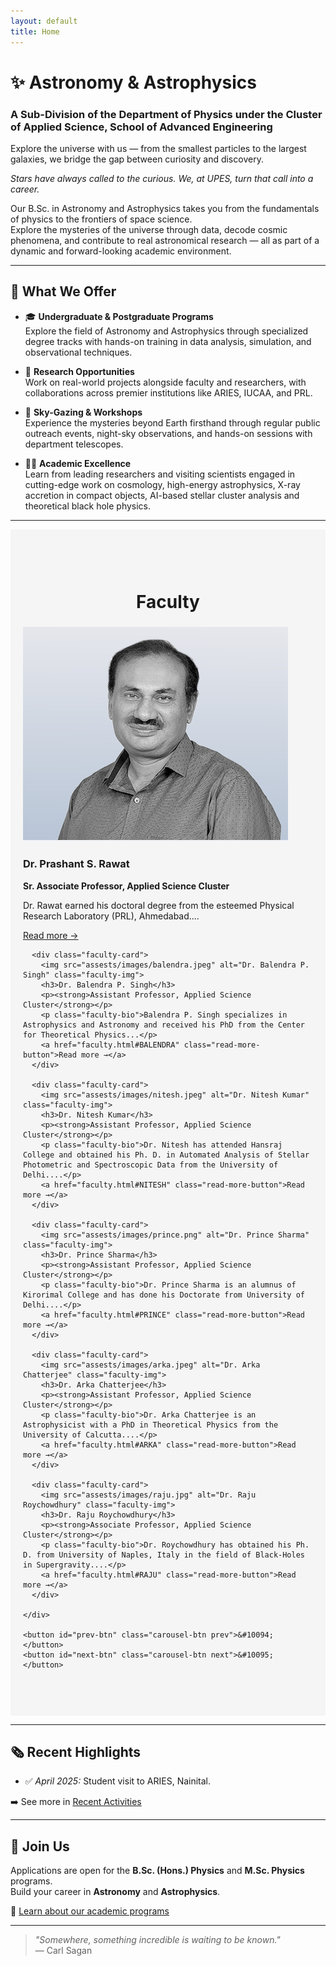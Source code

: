 ```yaml
---
layout: default
title: Home
---
```

# ✨ Astronomy & Astrophysics  
### A Sub-Division of the Department of Physics under the Cluster of Applied Science, School of Advanced Engineering  

Explore the universe with us — from the smallest particles to the largest galaxies, we bridge the gap between curiosity and discovery.

<em>Stars have always called to the curious. We, at UPES, turn that call into a career.</em> 

Our B.Sc. in Astronomy and Astrophysics takes you from the fundamentals of physics to the frontiers of space science.  
Explore the mysteries of the universe through data, decode cosmic phenomena, and contribute to real astronomical research — all as part of a dynamic and forward-looking academic environment.

---

## 🌟 What We Offer

- 🎓 **Undergraduate & Postgraduate Programs**  
  Explore the field of Astronomy and Astrophysics through specialized degree tracks with hands-on training in data analysis, simulation, and observational techniques.

- 🚀 **Research Opportunities**  
  Work on real-world projects alongside faculty and researchers, with collaborations across premier institutions like ARIES, IUCAA, and PRL.

- 🌌 **Sky-Gazing & Workshops**  
  Experience the mysteries beyond Earth firsthand through regular public outreach events, night-sky observations, and hands-on sessions with department telescopes.

- 🧑‍🏫 **Academic Excellence**  
Learn from leading researchers and visiting scientists engaged in cutting-edge work on cosmology, high-energy astrophysics, X-ray accretion in compact objects, AI-based stellar cluster analysis and theoretical black hole physics.


---
<section id="faculty-section" style="padding: 60px 20px; background: #f5f5f5;">
  <h2 style="text-align:center; font-size: 2em;">Faculty</h2>
  <div id="faculty-carousel" style="overflow: hidden; width: 100%; position: relative;">
    <div id="faculty-cards">
      <div class="faculty-card">
        <img src="assests/images/rawat.png" alt="Dr. Prashant S. Rawat" class="faculty-img">
        <h3>Dr. Prashant S. Rawat</h3>
        <p><strong>Sr. Associate Professor, Applied Science Cluster</strong></p>
        <p class="faculty-bio">Dr. Rawat earned his doctoral degree from the esteemed Physical Research Laboratory (PRL), Ahmedabad....</p>
        <a href="faculty.html#PSRAWAT" class="read-more-button">Read more →</a>
      </div>

      <div class="faculty-card">
        <img src="assests/images/balendra.jpeg" alt="Dr. Balendra P. Singh" class="faculty-img">
        <h3>Dr. Balendra P. Singh</h3>
        <p><strong>Assistant Professor, Applied Science Cluster</strong></p>
        <p class="faculty-bio">Balendra P. Singh specializes in Astrophysics and Astronomy and received his PhD from the Center for Theoretical Physics...</p>
        <a href="faculty.html#BALENDRA" class="read-more-button">Read more →</a>
      </div>

      <div class="faculty-card">
        <img src="assests/images/nitesh.jpeg" alt="Dr. Nitesh Kumar" class="faculty-img">
        <h3>Dr. Nitesh Kumar</h3>
        <p><strong>Assistant Professor, Applied Science Cluster</strong></p>
        <p class="faculty-bio">Dr. Nitesh has attended Hansraj College and obtained his Ph. D. in Automated Analysis of Stellar Photometric and Spectroscopic Data from the University of Delhi....</p>
        <a href="faculty.html#NITESH" class="read-more-button">Read more →</a>
      </div>

      <div class="faculty-card">
        <img src="assests/images/prince.png" alt="Dr. Prince Sharma" class="faculty-img">
        <h3>Dr. Prince Sharma</h3>
        <p><strong>Assistant Professor, Applied Science Cluster</strong></p>
        <p class="faculty-bio">Dr. Prince Sharma is an alumnus of Kirorimal College and has done his Doctorate from University of Delhi....</p>
        <a href="faculty.html#PRINCE" class="read-more-button">Read more →</a>
      </div>

      <div class="faculty-card">
        <img src="assests/images/arka.jpeg" alt="Dr. Arka Chatterjee" class="faculty-img">
        <h3>Dr. Arka Chatterjee</h3>
        <p><strong>Assistant Professor, Applied Science Cluster</strong></p>
        <p class="faculty-bio">Dr. Arka Chatterjee is an Astrophysicist with a PhD in Theoretical Physics from the University of Calcutta....</p>
        <a href="faculty.html#ARKA" class="read-more-button">Read more →</a>
      </div>

      <div class="faculty-card">
        <img src="assests/images/raju.jpg" alt="Dr. Raju Roychowdhury" class="faculty-img">
        <h3>Dr. Raju Roychowdhury</h3>
        <p><strong>Associate Professor, Applied Science Cluster</strong></p>
        <p class="faculty-bio">Dr. Roychowdhury has obtained his Ph. D. from University of Naples, Italy in the field of Black-Holes in Supergravity....</p>
        <a href="faculty.html#RAJU" class="read-more-button">Read more →</a>
      </div>

    </div>

    <button id="prev-btn" class="carousel-btn prev">&#10094;</button>
    <button id="next-btn" class="carousel-btn next">&#10095;</button>
  </div>
</section>

<script>
  document.addEventListener("DOMContentLoaded", function () {
    const facultyCards = document.getElementById('faculty-cards');
    const prevBtn = document.getElementById('prev-btn');
    const nextBtn = document.getElementById('next-btn');

    if (!facultyCards || !prevBtn || !nextBtn) return;

    function getCardScrollWidth() {
      const firstCard = facultyCards.querySelector('.faculty-card');
      if (!firstCard) return 300;
      const style = window.getComputedStyle(firstCard);
      return firstCard.offsetWidth + parseInt(style.marginRight || 0);
    }

    prevBtn.addEventListener('click', () => {
      facultyCards.scrollBy({ left: -getCardScrollWidth(), behavior: 'smooth' });
    });

    nextBtn.addEventListener('click', () => {
      facultyCards.scrollBy({ left: getCardScrollWidth(), behavior: 'smooth' });
    });
  });
</script>




---



## 🗞 Recent Highlights

- ✅ *April 2025:* Student visit to ARIES, Nainital.  
<!-- - ✅ *February 2025:* B.Sc. students observed variable stars with new 12-inch telescope   -->
<!-- - ✅ *January 2025:* Faculty paper on stellar classification accepted in MNRAS   -->

➡️ See more in [Recent Activities](activities.md)

---

## 🌟 Join Us

Applications are open for the **B.Sc. (Hons.) Physics** and **M.Sc. Physics** programs.  
Build your career in **Astronomy** and **Astrophysics**.

🔗 [Learn about our academic programs](programs.md)

---

> _"Somewhere, something incredible is waiting to be known."_  
> — Carl Sagan